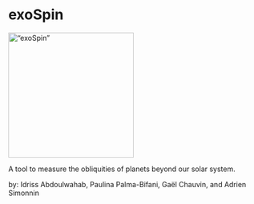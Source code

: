 # exoSpin 

<p align=“left”><img src="exoSpin/exoSpin_logo.png" alt=“exoSpin” width="250"/></p>

A tool to measure the obliquities of planets beyond our solar system. 

by: Idriss Abdoulwahab, Paulina Palma-Bifani, Gaël Chauvin, and Adrien Simonnin
